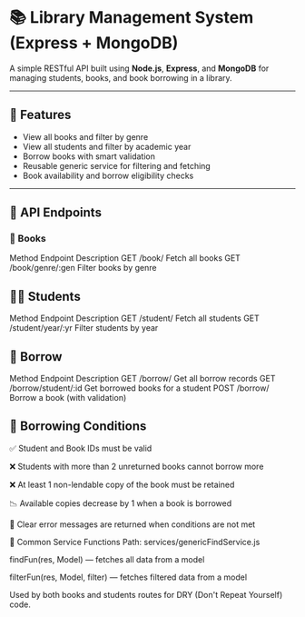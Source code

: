 # 📚 Library Management System (Express + MongoDB)

A simple RESTful API built using **Node.js**, **Express**, and **MongoDB** for managing students, books, and book borrowing in a library.

---

## 🚀 Features

- View all books and filter by genre
- View all students and filter by academic year
- Borrow books with smart validation
- Reusable generic service for filtering and fetching
- Book availability and borrow eligibility checks

---

## 📂 API Endpoints
### 📘 Books
Method	Endpoint	Description
GET	/book/	Fetch all books
GET	/book/genre/:gen	Filter books by genre

## 🧑‍🎓 Students
Method	Endpoint	Description
GET	/student/	Fetch all students
GET	/student/year/:yr	Filter students by year

## 📖 Borrow
Method	Endpoint	Description
GET	/borrow/	Get all borrow records
GET	/borrow/student/:id	Get borrowed books for a student
POST	/borrow/	Borrow a book (with validation)

## 🔐 Borrowing Conditions
✅ Student and Book IDs must be valid

❌ Students with more than 2 unreturned books cannot borrow more

❌ At least 1 non-lendable copy of the book must be retained

📉 Available copies decrease by 1 when a book is borrowed

🛑 Clear error messages are returned when conditions are not met

🔁 Common Service Functions
Path: services/genericFindService.js

findFun(res, Model) — fetches all data from a model

filterFun(res, Model, filter) — fetches filtered data from a model

Used by both books and students routes for DRY (Don't Repeat Yourself) code.

 

